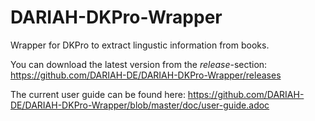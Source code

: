 # DARIAH-DKPro-Wrapper
Wrapper for DKPro to extract lingustic information from books.

You can download the latest version from the *release*-section: https://github.com/DARIAH-DE/DARIAH-DKPro-Wrapper/releases

The current user guide can be found here: https://github.com/DARIAH-DE/DARIAH-DKPro-Wrapper/blob/master/doc/user-guide.adoc
